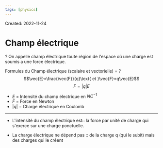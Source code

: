 ```yaml
---
tags: [physics] 
---
```

Created: 2022-11-24

# Champ électrique
?
On appelle champ électrique toute région de l'espace où une charge est soumis a une force électrique.
<!--SR:!2022-11-28,1,230-->

Formules du Champ électrique (scalaire et vectorielle) =
?
$$\vec{E}=\frac{\vec{F}}{q}\text{ et }\vec{F}=q\vec{E}$$
$$F=|q|E$$
- $E$ = Intensité du champ électrique en $NC^{-1}$
- $F$ = Force en Newton 
- $|q|$ = Charge électrique en Coulomb
---
<!--SR:!2022-11-28,1,230-->

- L'intensité du champ électrique est:: la force par unité de charge qui s'exerce sur une charge ponctuelle.
<!--SR:!2022-11-28,1,230-->
- La charge électrique ne dépend pas :: de la charge q (qui le subit) mais des charges qui le créent
<!--SR:!2022-11-28,1,230-->
